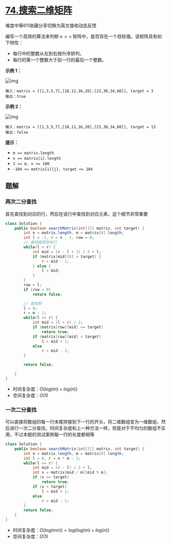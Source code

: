 # [74.搜索二维矩阵](https://leetcode-cn.com/problems/search-a-2d-matrix/)

难度中等611收藏分享切换为英文接收动态反馈

编写一个高效的算法来判断 `m x n` 矩阵中，是否存在一个目标值。该矩阵具有如下特性：

- 每行中的整数从左到右按升序排列。
- 每行的第一个整数大于前一行的最后一个整数。

 

**示例 1：**

![img](https://assets.leetcode.com/uploads/2020/10/05/mat.jpg)

```
输入：matrix = [[1,3,5,7],[10,11,16,20],[23,30,34,60]], target = 3
输出：true
```

**示例 2：**

![img](https://assets.leetcode-cn.com/aliyun-lc-upload/uploads/2020/11/25/mat2.jpg)

```
输入：matrix = [[1,3,5,7],[10,11,16,20],[23,30,34,60]], target = 13
输出：false
```

 

**提示：**

- `m == matrix.length`
- `n == matrix[i].length`
- `1 <= m, n <= 100`
- `-104 <= matrix[i][j], target <= 104`

## 题解

### 两次二分查找

首先查找到对应的行，然后在该行中查找到对应元素，这个细节非常重要

```java
class Solution {
    public boolean searchMatrix(int[][] matrix, int target) {
        int n = matrix.length, m = matrix[0].length;
        int l = -1, r = n - 1, row = 0;
        // 查找是否存在行
        while(l < r) {
            int mid = (r - l + 1) / 2 + l;
            if (matrix[mid][0] > target) {
                r = mid - 1;
            } else {
                l = mid;
            }
        }
        row = l;
        if (row < 0)
            return false;

        // 查找列
        l = 0;
        r = m - 1;
        while(l <= r) {
            int mid = (l + r) / 2;
            if (matrix[row][mid] == target)
                return true;
            if (matrix[row][mid] < target)
                l = mid + 1;
            else
                r = mid - 1;
        }

        return false;

    }
}
```

* 时间复杂度：$O(log(m) + log(n))$
* 空间复杂度：$O(1)$

### 一次二分查找

可以直接将数组的每一行末尾拼接到下一行的开头，将二维数组变为一维数组，然后进行一次二分查找，时间复杂度和上一种方法一样，但是对于不均匀的数组不实用，不过本题的测试案例每一行的长度都相等

```java
class Solution {
    public boolean searchMatrix(int[][] matrix, int target) {
        int n = matrix.length, m = matrix[0].length;
        int l = 0, r = n * m - 1;
        while(l <= r) {
            int mid = (r - l) / 2 + l;
            int x = matrix[mid / m][mid % m];
            if (x == target)
                return true;
            if (x < target)
                l = mid + 1;
            else
                r = mid - 1;
        }
        return false;
    }
}
```

* 时间复杂度：$O(log(mn))=log(log(m)+log(n))$
* 空间复杂度：$O(1)$